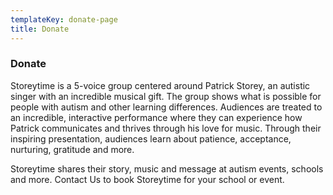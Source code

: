 ```yaml
---
templateKey: donate-page
title: Donate
---
```

### Donate

Storeytime is a 5-voice group centered around Patrick Storey, an autistic singer with an incredible musical gift. The group shows what is possible for people with autism and other learning differences. Audiences are treated to an incredible, interactive performance where they can experience how Patrick communicates and thrives through his love for music. Through their inspiring presentation, audiences learn about patience, acceptance, nurturing, gratitude and more.

Storeytime shares their story, music and message at autism events, schools and more. Contact Us to book Storeytime for your school or event.

